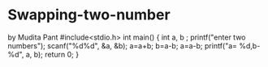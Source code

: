 # Swapping-two-number
by Mudita Pant
#include<stdio.h>
int main()
{
int a, b ;
printf("enter two numbers");
scanf("%d%d", &a, &b);
a=a+b;
b=a-b;
a=a-b;
printf("a= %d,b-%d", a, b);
return 0;
}
